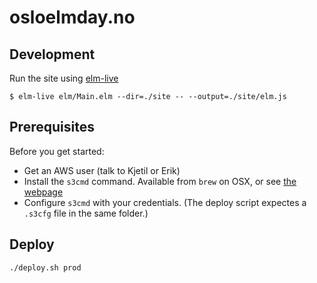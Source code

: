 # osloelmday.no

## Development

Run the site using [elm-live](https://github.com/tomekwi/elm-live)

```shell
$ elm-live elm/Main.elm --dir=./site -- --output=./site/elm.js
```

## Prerequisites

Before you get started:

- Get an AWS user (talk to Kjetil or Erik)
- Install the `s3cmd` command. Available from `brew` on OSX, or see [the webpage](http://s3tools.org/s3cmd)
- Configure `s3cmd` with your credentials. (The deploy script expectes a `.s3cfg` file in the same folder.)

## Deploy

```
./deploy.sh prod
```

